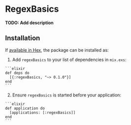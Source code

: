 # RegexBasics

**TODO: Add description**

## Installation

If [available in Hex](https://hex.pm/docs/publish), the package can be installed as:

  1. Add `regexBasics` to your list of dependencies in `mix.exs`:

    ```elixir
    def deps do
      [{:regexBasics, "~> 0.1.0"}]
    end
    ```

  2. Ensure `regexBasics` is started before your application:

    ```elixir
    def application do
      [applications: [:regexBasics]]
    end
    ```

